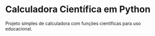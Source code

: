 # Calculadora Científica em Python

Projeto simples de calculadora com funções científicas para uso educacional.
